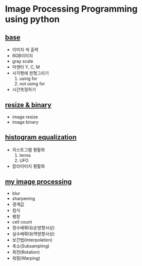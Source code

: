 # Image Processing Programming using python

## [base](https://github.com/cromatical/Image-Processing-Programming-using-python/blob/master/base.ipynb)
- 이미지 색 출력
- RGB이미지
- gray scale
- 마젠타 Y, C, M
- 사각형에 원형그리기
  1. using for
  2. not using for
- 시간측정하기

## [resize & binary](https://github.com/cromatical/Image-Processing-Programming-using-python/blob/master/resize%20%26%20%20binary.ipynb)
- image resize
- image binary

## [histogram equalization](https://github.com/cromatical/Image-Processing-Programming-using-python/blob/master/histogram%20equalization.ipynb)
- 히스토그램 평활화
  1. lenna 
  2. UFO 
- 칼라이미지 평활화

## [my image processing](https://github.com/cromatical/Image-Processing-Programming-using-python/blob/master/my%20image%20processing.ipynb)
- blur
- sharpening
- 경계값
- 침식
- 팽창
- cell count
- 정수배확대(순방향사상)
- 실수배확대(역방향사상)
- 보간법(Interpolation)
- 축소(Subsampling)
- 회전(Rotation)
- 워핑(Warping)

